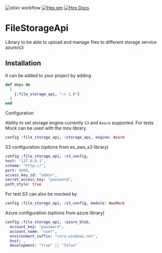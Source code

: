 ![elixir workflow](https://github.com/bettyblocks/file_storage_api/actions/workflows/elixir.yml/badge.svg)
[![Hex.pm](https://img.shields.io/hexpm/v/file_storage_api.svg)]()
[![Hex Docs](https://img.shields.io/badge/hex-docs-blue.svg)](https://hexdocs.pm/file_storage_api)

# FileStorageApi

Library to be able to upload and manage files to different storage service azure/s3 

## Installation

It can be added to your project by adding

```elixir
def deps do
  [
    {:file_storage_api, "~> 1.0"}
  ]
end
```

Configuration

Ability to set storage engine currently `S3` and `Azure` supported. 
For tests Mock can be used with the mox library.
```elixir
config :file_storage_api, :storage_api, engine: Azure
```

S3 configuration (options from ex_aws_s3 library)
```elixir
config :file_storage_api, :s3_config,
host: "127.0.0.1",
scheme: "http://",
port: 9000,
access_key_id: "admin",
secret_access_key: "password",
path_style: true
```

For test S3 can also be mocked by

```elixir
config :file_storage_api, :s3_config, module: AwsMock
```

Azure configuration (options from azure library)
```elixir
config :file_storage_api, :azure_blob,
  account_key: "password",
  account_name: "user",
  environment_suffix: "core.windows.net",
  host: ,
  development: "true" || "false"
```
